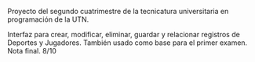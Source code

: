 Proyecto del segundo cuatrimestre de la tecnicatura universitaria en programación de la UTN. 

Interfaz para crear, modificar, eliminar, guardar y relacionar registros de Deportes y Jugadores. También usado como base para el primer examen.
Nota final. 8/10
